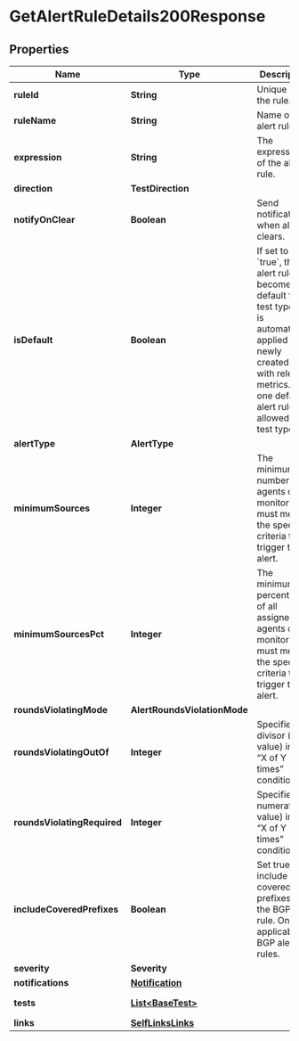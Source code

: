 

# GetAlertRuleDetails200Response


## Properties

| Name | Type | Description | Notes |
|------------ | ------------- | ------------- | -------------|
|**ruleId** | **String** | Unique ID of the rule. |  [optional] [readonly] |
|**ruleName** | **String** | Name of the alert rule. |  |
|**expression** | **String** | The expression of the alert rule. |  |
|**direction** | **TestDirection** |  |  [optional] |
|**notifyOnClear** | **Boolean** | Send notification when alert clears. |  [optional] |
|**isDefault** | **Boolean** | If set to &#x60;true&#x60;, this alert rule becomes the default for its test type and is automatically applied to newly created tests with relevant metrics. Only one default alert rule is allowed per test type. |  [optional] |
|**alertType** | **AlertType** |  |  |
|**minimumSources** | **Integer** | The minimum number of agents or monitors that must meet the specified criteria to trigger the alert. |  [optional] |
|**minimumSourcesPct** | **Integer** | The minimum percentage of all assigned agents or monitors that must meet the specified criteria to trigger the alert. |  [optional] |
|**roundsViolatingMode** | **AlertRoundsViolationMode** |  |  [optional] |
|**roundsViolatingOutOf** | **Integer** | Specifies the divisor (y value) in the “X of Y times” condition. |  |
|**roundsViolatingRequired** | **Integer** | Specifies the numerator (x value) in the “X of Y times” condition. |  |
|**includeCoveredPrefixes** | **Boolean** | Set true to include covered prefixes in the BGP alert rule. Only applicable to BGP alert rules. |  [optional] |
|**severity** | **Severity** |  |  [optional] |
|**notifications** | [**Notification**](Notification.md) |  |  [optional] |
|**tests** | [**List&lt;BaseTest&gt;**](BaseTest.md) |  |  [optional] [readonly] |
|**links** | [**SelfLinksLinks**](SelfLinksLinks.md) |  |  [optional] |




